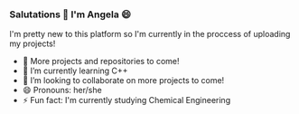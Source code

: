 ### Salutations 👋 I'm Angela 😄

I'm pretty new to this platform so I'm currently in the proccess of uploading my projects!

- 🔭 More projects and repositories to come! 
- 🌱 I’m currently learning C++
- 👯 I’m looking to collaborate on more projects to come!
- 😄 Pronouns: her/she
- ⚡ Fun fact: I'm currently studying Chemical Engineering 
